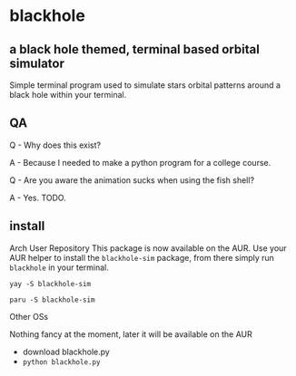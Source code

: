 # blackhole
## a black hole themed, terminal based orbital simulator
Simple terminal program used to simulate stars orbital patterns around a black hole within your terminal.

## QA
Q - Why does this exist?

A - Because I needed to make a python program for a college course.

Q - Are you aware the animation sucks when using the fish shell? 

A - Yes. TODO.

## install

Arch User Repository
This package is now available on the AUR. Use your AUR helper to install the `blackhole-sim` package, from there simply run `blackhole` in your terminal.

```yay -S blackhole-sim```

```paru -S blackhole-sim```

Other OSs

Nothing fancy at the moment, later it will be available on the AUR
- download blackhole.py
- `python blackhole.py`
